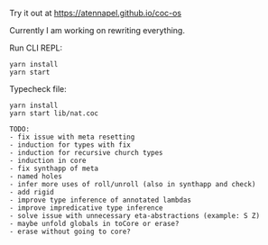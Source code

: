 Try it out at https://atennapel.github.io/coc-os

Currently I am working on rewriting everything.

Run CLI REPL:
```
yarn install
yarn start
```

Typecheck file:
```
yarn install
yarn start lib/nat.coc
```

```
TODO:
- fix issue with meta resetting
- induction for types with fix
- induction for recursive church types
- induction in core
- fix synthapp of meta
- named holes
- infer more uses of roll/unroll (also in synthapp and check)
- add rigid
- improve type inference of annotated lambdas
- improve impredicative type inference
- solve issue with unnecessary eta-abstractions (example: S Z)
- maybe unfold globals in toCore or erase?
- erase without going to core?
``` 
